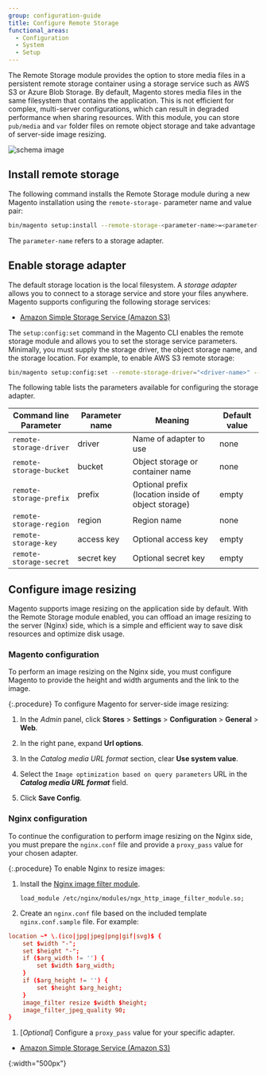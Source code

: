 ```yaml
---
group: configuration-guide
title: Configure Remote Storage
functional_areas:
  - Configuration
  - System
  - Setup
---
```


The Remote Storage module provides the option to store media files in a persistent remote storage container using a storage service such as AWS S3 or Azure Blob Storage. By default, Magento stores media files in the same filesystem that contains the application. This is not efficient for complex, multi-server configurations, which can result in degraded performance when sharing resources. With this module, you can store `pub/media` and `var` folder files on remote object storage and take advantage of server-side image resizing.

![schema image]

## Install remote storage

The following command installs the Remote Storage module during a new Magento installation using the `remote-storage-` parameter name and value pair:

```bash
bin/magento setup:install --remote-storage-<parameter-name>=<parameter-value>
```

The `parameter-name` refers to a storage adapter.

## Enable storage adapter

The default storage location is the local filesystem. A _storage adapter_ allows you to connect to a storage service and store your files anywhere. Magento supports configuring the following storage services:

-  [Amazon Simple Storage Service (Amazon S3)][AWS S3]

The `setup:config:set` command in the Magento CLI enables the remote storage module and allows you to set the storage service parameters. Minimally, you must supply the storage driver, the object storage name, and the storage location. For example, to enable AWS S3 remote storage:

```bash
bin/magento setup:config:set --remote-storage-driver="<driver-name>" --remote-storage-bucket="<bucket-name>" --remote-storage-region="<region-name>" --remote-storage-prefix="<optional-prefix>" --access-key=<optional-access-key> --secret-key=<optional-secret-key> -n
```

The following table lists the parameters available for configuring the storage adapter.

| Command line Parameter | Parameter name | Meaning | Default value |
|--- |--- |--- |--- |
| `remote-storage-driver` | driver | Name of adapter to use | none |
| `remote-storage-bucket` | bucket | Object storage or container name | none |
| `remote-storage-prefix` | prefix | Optional prefix (location inside of object storage) | empty |
| `remote-storage-region` | region | Region name | none |
| `remote-storage-key` | access key | Optional access key | empty |
| `remote-storage-secret` | secret key | Optional secret key | empty |

## Configure image resizing

Magento supports image resizing on the application side by default. With the Remote Storage module enabled, you can offload an image resizing to the server (Nginx) side, which is a simple and efficient way to save disk resources and optimize disk usage.

### Magento configuration

To perform an image resizing on the Nginx side, you must configure Magento to provide the height and width arguments and the link to the image.

{:.procedure}
To configure Magento for server-side image resizing:

1. In the _Admin_ panel, click **Stores** > **Settings** > **Configuration** > **General** > **Web**.

1. In the right pane, expand **Url options**.

1. In the _Catalog media URL format_ section, clear **Use system value**.

1. Select the `Image optimization based on query parameters` URL in the **_Catalog media URL format_** field.

1. Click **Save Config**.

### Nginx configuration

To continue the configuration to perform image resizing on the Nginx side, you must prepare the `nginx.conf` file and provide a `proxy_pass` value for your chosen adapter.

{:.procedure}
To enable Nginx to resize images:

1. Install the [Nginx image filter module].

   ```shell
   load_module /etc/nginx/modules/ngx_http_image_filter_module.so;
   ```

1. Create an `nginx.conf` file based on the included template `nginx.conf.sample` file. For example:

```conf
location ~* \.(ico|jpg|jpeg|png|gif|svg)$ {
    set $width "-";
    set $height "-";
    if ($arg_width != '') {
        set $width $arg_width;
    }
    if ($arg_height != '') {
        set $height $arg_height;
    }
    image_filter resize $width $height;
    image_filter_jpeg_quality 90;
}
```

1. [_Optional_] Configure a `proxy_pass` value for your specific adapter.

-  [Amazon Simple Storage Service (Amazon S3)][AWS S3]

<!-- link definitions -->
[AWS S3]: {{page.baseurl}}/config-guide/remote-storage/config-remote-storage-aws-s3.html
[nginx image filter module]: http://nginx.org/en/docs/http/ngx_http_image_filter_module.html
[schema image]: {{site.baseurl}}/common/images/config-remote-storage-schema.png
{:width="500px"}
